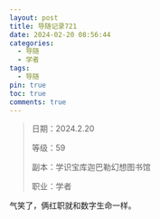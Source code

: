 ```yaml
---
layout: post
title: 导随记录721
date: 2024-02-20 08:56:44
categories:
  - 导随
  - 学者
tags:
  - 导随
pin: true
toc: true
comments: true
---
```

> 日期：2024.2.20
>
> 等级：59
>
> 副本：学识宝库迦巴勒幻想图书馆
>
> 职业：学者

气笑了，俩红职就和数字生命一样。